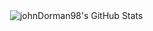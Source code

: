 <p>&nbsp;<img align="center" src="https://github-readme-stats.vercel.app/api?username=johnDorman98&show_icons=true&locale=en&theme=synthwave" alt="johnDorman98's GitHub Stats" /></p>

